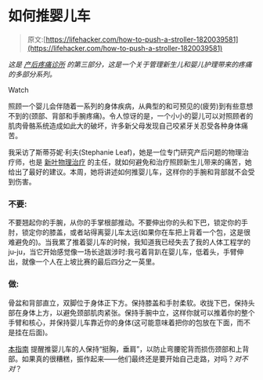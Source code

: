 # 如何推婴儿车

> 原文:[https://lifehacker.com/how-to-push-a-stroller-1820039581](https://lifehacker.com/how-to-push-a-stroller-1820039581)

*这是* [*产后疼痛诊所*](https://lifehacker.com/tag/postpartum-pain-clinic) *的第三部分，这是一个关于管理新生儿和婴儿护理带来的疼痛的多部分系列。*

Watch

照顾一个婴儿会伴随着一系列的身体疾病，从典型的和可预见的(疲劳)到有些意想不到的(颈部、背部和手腕疼痛)。令人惊讶的是，一个小小的婴儿可以对照顾者的肌肉骨骼系统造成如此大的破坏，许多新父母发现自己咬紧牙关忍受各种身体痛苦。

我采访了斯蒂芬妮·利夫(Stephanie Leaf)，她是一位专门研究产后问题的物理治疗师，也是 [新叶物理治疗](https://newleafpt.com/) 的主任，就如何避免和治疗照顾新生儿带来的痛苦，她给出了最好的建议。本周，她将讲述如何推婴儿车，这样你的手腕和背部就不会受到伤害。

### 不要:

不要翘起你的手腕，从你的手掌根部推动。不要伸出你的头和下巴，锁定你的手肘，锁定你的膝盖，或者站得离婴儿车太远(如果你在车把上背着一个包，这是很难避免的)。当我累了推着婴儿车的时候，我知道我已经失去了我的人体工程学的 ju-ju，当它开始感觉像一场长途跋涉时:我弓着背趴在婴儿车，低着头，手臂伸出，就像一个人在上坡比赛的最后四分之一英里。

### **做:**

骨盆和背部直立，双脚位于身体正下方。保持膝盖和手肘柔软。收拢下巴，保持头部在身体上方，以避免颈部肌肉紧张。保持手腕中立，这样你就可以推着你的整个手臂和核心，并保持婴儿车靠近你的身体(这可能意味着把你的包放在下面，而不是挂在后面)。

[本指南](http://bodybeyondbaby.blogspot.com/2012/07/how-to-push-your-pram-and-avoid-injury.html) 提醒推婴儿车的人保持“挺胸，垂肩”，以防止弯腰驼背而损伤颈部和上背部。如果真的很糟糕，振作起来——他们最终还是要开始自己走路，对吗？*对不对*？